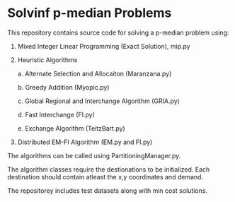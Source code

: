 # Solvinf p-median Problems

This repository contains source code for solving a p-median problem using:
1. Mixed Integer Linear Programming (Exact Solution), mip.py
2. Heuristic Algorithms

    a. Alternate Selection and Allocaiton (Maranzana.py)
  
    b. Greedy Addition (Myopic.py)
  
    c. Global Regional and Interchange Algorithm (GRIA.py)
  
    d. Fast Interchange (FI.py)
  
    e. Exchange Algorithm (TeitzBart.py)
  
3. Distributed EM-FI Algorithm (EM.py and FI.py)

The algorithms can be called using PartitioningManager.py. 

The algorithm classes require the destionations to be initialized. Each destination should contain atleast the x,y coordinates and demand. 

The repositorey includes test datasets along with min cost solutions. 

